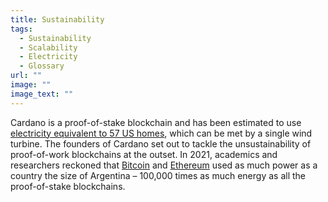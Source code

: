 ```yaml
---
title: Sustainability
tags:
  - Sustainability
  - Scalability
  - Electricity
  - Glossary
url: ""
image: ""
image_text: ""
---
```


Cardano is a proof-of-stake blockchain and has been estimated to use [electricity equivalent to 57 US homes](https://carbon-ratings.com/), which can be met by a single wind turbine. The founders of Cardano set out to tackle the unsustainability of proof-of-work blockchains at the outset. In 2021, academics and researchers reckoned that [Bitcoin](https://ccaf.io/cbeci/index) and [Ethereum](https://digiconomist.net/ethereum-energy-consumption/) used as much power as a country the size of Argentina – 100,000 times as much energy as all the proof-of-stake blockchains.
